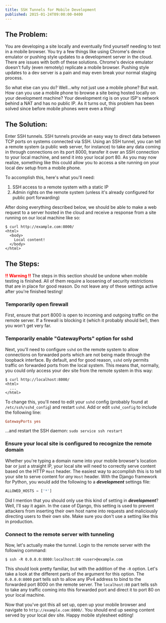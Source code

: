 ```yaml
---
title: SSH Tunnels for Mobile Development
published: 2015-01-24T09:00:00-0400
---
```


## The Problem:

You are developing a site locally and eventually find yourself needing to test
in a mobile browser.  You try a few things like using Chrome's device emulator
or pushing style updates to a development server in the cloud.  There are
issues with both of these solutions.  Chrome's device emulator doesn't fully
(even remotely) replicate a mobile browser.  Pushing style updates to a dev
server is a pain and may even break your normal staging process.

So what else can you do?  Well...why not just use a mobile phone?  But wait.
How can you use a mobile phone to browse a site being hosted locally on your
development machine?  Your development rig is on your ISP's network behind a
NAT and has no public IP.  As it turns out, this problem has been solved since
before mobile phones were even a thing!

## The Solution:

Enter SSH tunnels.  SSH tunnels provide an easy way to direct data between TCP
ports on systems connected via SSH.  Using an SSH tunnel, you can tell a remote
system (a public web server, for instance) to take any data coming in through
connections on its port 8000, transfer it over an SSH connection to your local
machine, and send it into your local port 80.  As you may now realize,
something like this could allow you to access a site running on your local dev
setup from a mobile phone.

To accomplish this, here's what you'll need:

1. SSH access to a remote system with a static IP
2. Admin rights on the remote system (unless it's already configured for public
   port forwarding)

After doing everything described below, we should be able to make a web request
to a server hosted in the cloud and receive a response from a site running on
our local machine like so:

```
$ curl http://example.com:8000/
<html>
  <body>
    Local content!
  </body>
</html>
```

## The Steps:

**<span style="color: red;">!! Warning !!</span>** The steps in this section
should be undone when mobile testing is finished.  All of them require a
loosening of security restrictions that are in place for good reason.  Do not
leave any of these settings active after you're finished testing!

### Temporarily open firewall

First, ensure that port 8000 is open to incoming and outgoing traffic on the
remote server.  If a firewall is blocking it (which it probably should be!),
then you won't get very far.

### Temporarily enable "GatewayPorts" option for sshd

Next, you'll need to configure `sshd` on the remote system to allow connections
on forwarded ports which are not being made through the loopback interface.  By
default, and for good reason, `sshd` only permits traffic on forwarded ports
from the local system.  This means that, normally, you could only access your
dev site from the remote system in this way:

```
$ curl http://localhost:8000/
<html>
  ...
</html>
```

To change this, you'll need to edit your `sshd` config (probably found at
`/etc/ssh/sshd_config`) and restart `sshd`.  Add or edit `sshd_config` to
include the following line:

```conf
GatewayPorts yes
```

...and restart the SSH daemon: `sudo service ssh restart`

### Ensure your local site is configured to recognize the remote domain

Whether you're typing a domain name into your mobile browser's location bar or
just a straight IP, your local site will need to correctly serve content based
on the HTTP `Host` header.  The easiest way to accomplish this is to tell your
site to serve content for _any_ `Host` header.  With the Django framework for
Python, you would add the following to a _**development**_ settings file:

```python
ALLOWED_HOSTS = ['*']
```

Did I mention that you should only use this kind of setting in
_**development**_?  Well, I'll say it again.  In the case of Django, this
setting is used to prevent attackers from inserting their own host name into
requests and maliciously directing users to their own site.  Make sure you
don't use a setting like this in production.

### Connect to the remote server with tunneling

Now, let's actually make the tunnel.  Login to the remote server with the
following command:

```
$ ssh -R 0.0.0.0:8000:localhost:80 <user>@example.com
```

This should look pretty familiar, but with the addition of the `-R` option.
Let's take a look at the different parts of the argument for this option.  The
`0.0.0.0:8000` part tells ssh to allow any IPv4 address to bind to the
forwarded port 8000 on the remote server.  The `localhost:80` part tells ssh to
take any traffic coming into this forwarded port and direct it to port 80 on
your local machine.

Now that you've got this all set up, open up your mobile browser and navigate
to `http://example.com:8000/`.  You should end up seeing content served by your
local dev site.  Happy mobile stylesheet editing!
